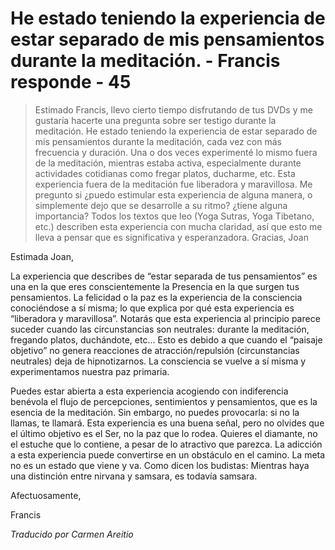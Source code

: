 # He estado teniendo la experiencia de estar separado de mis pensamientos durante la meditación. - Francis responde - 45

>Estimado Francis, llevo cierto tiempo disfrutando de tus DVDs y me gustaría hacerte una pregunta sobre ser testigo durante la meditación. He estado teniendo la experiencia de estar separado de mis pensamientos durante la meditación, cada vez con más frecuencia y duración. Una o dos veces experimenté lo mismo fuera de la meditación, mientras estaba activa, especialmente durante actividades cotidianas como fregar platos, ducharme, etc. Esta experiencia fuera de la meditación fue liberadora y maravillosa. Me pregunto si ¿puedo estimular esta experiencia de alguna manera, o simplemente dejo que se desarrolle a su ritmo? ¿tiene alguna importancia? Todos los textos que leo (Yoga Sutras, Yoga Tibetano, etc.) describen esta experiencia con mucha claridad, así que esto me lleva a pensar que es significativa y esperanzadora. Gracias, Joan

Estimada Joan,

La experiencia que describes de “estar separada de tus pensamientos” es una en la que eres conscientemente la Presencia en la que surgen tus pensamientos. La felicidad o la paz es la experiencia de la consciencia conociéndose a sí misma; lo que explica por qué esta experiencia es “liberadora y maravillosa”. Notarás que esta experiencia al principio parece suceder cuando las circunstancias son neutrales: durante la meditación, fregando platos, duchándote, etc… Esto es debido a que cuando el “paisaje objetivo” no genera reacciones de atracción/repulsión (circunstancias neutrales) deja de hipnotizarnos. La consciencia se vuelve a sí misma y experimentamos nuestra paz primaria.

Puedes estar abierta a esta experiencia acogiendo con indiferencia benévola el flujo de percepciones, sentimientos y pensamientos, que es la esencia de la meditación. Sin embargo, no puedes provocarla: si no la llamas, te llamará. Esta experiencia es una buena señal, pero no olvides que el último objetivo es el Ser, no la paz que lo rodea. Quieres el diamante, no el estuche que lo contiene, a pesar de lo atractivo que parezca. La adicción a esta experiencia puede convertirse en un obstáculo en el camino. La meta no es un estado que viene y va. Como dicen los budistas: Mientras haya una distinción entre nirvana y samsara, es todavía samsara.

Afectuosamente,

Francis

_Traducido por Carmen Areitio_

